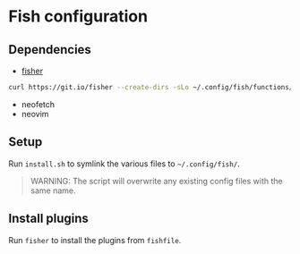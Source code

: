 # Fish configuration

## Dependencies

 - [fisher](https://github.com/jorgebucaran/fisher)
```bash
curl https://git.io/fisher --create-dirs -sLo ~/.config/fish/functions/fisher.fish
```
 - neofetch
 - neovim

## Setup

Run `install.sh` to symlink the various files to `~/.config/fish/`.

> WARNING: The script will overwrite any existing config files with the same name.

## Install plugins

Run `fisher` to install the plugins from `fishfile`.
